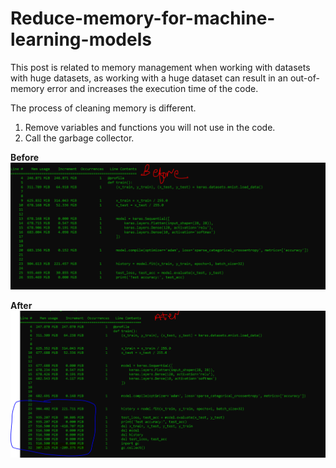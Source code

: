 # Reduce-memory-for-machine-learning-models
This post is related to memory management when working with datasets with huge datasets, as working with a huge dataset can result in an out-of-memory error and increases the execution time of the code. 

The process of cleaning memory is different. 
1. Remove variables and functions you will not use in the code.
2. Call the garbage collector.

**Before**
![before](before.PNG)

**After**
![after](after.PNG)
